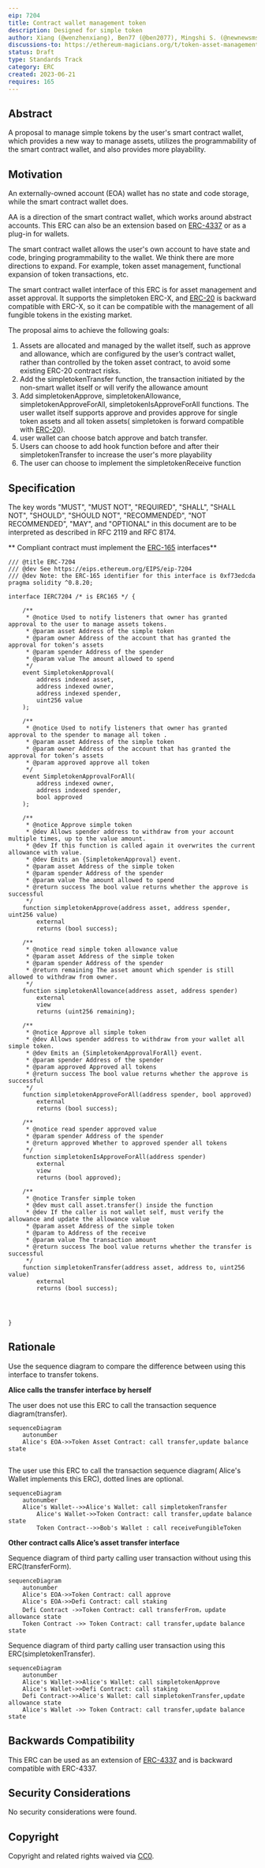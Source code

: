 ```yaml
---
eip: 7204
title: Contract wallet management token
description: Designed for simple token
author: Xiang (@wenzhenxiang), Ben77 (@ben2077), Mingshi S. (@newnewsms)
discussions-to: https://ethereum-magicians.org/t/token-asset-management-interface-with-smart-contract-wallet/14759
status: Draft
type: Standards Track
category: ERC
created: 2023-06-21
requires: 165
---
```


## Abstract

A proposal to manage simple tokens by the user's smart contract wallet, which provides a new way to manage assets, utilizes the programmability of the smart contract wallet, and also provides more playability.

## Motivation

An externally-owned account (EOA) wallet has no state and code storage, while the smart contract wallet does.

AA is a direction of the smart contract wallet, which works around abstract accounts. This ERC can also be an extension based on [ERC-4337](./eip-4337.md) or as a plug-in for wallets.

The smart contract wallet allows the user's own account to have state and code, bringing programmability to the wallet. We think there are more directions to expand. For example, token asset management, functional expansion of token transactions, etc.

The smart contract wallet interface of this ERC is for asset management and asset approval. It supports the simpletoken ERC-X, and [ERC-20](./eip-20.md) is backward compatible with ERC-X, so it can be compatible with the management of all fungible tokens in the existing market.

The proposal aims to achieve the following goals:

1. Assets are allocated and managed by the wallet itself, such as approve and allowance, which are configured by the user’s contract wallet, rather than controlled by the token asset contract, to avoid some existing ERC-20 contract risks.
2. Add the simpletokenTransfer function, the transaction initiated by the non-smart wallet itself or  will verify the allowance amount
3. Add simpletokenApprove, simpletokenAllowance, simpletokenApproveForAll, simpletokenIsApproveForAll functions. The user wallet itself supports approve and provides approve 
 for single token assets and all token assets( simpletoken is forward compatible with [ERC-20](./eip-20.md)).
4. user wallet can choose batch approve and batch transfer. 
5. Users can choose to add hook function before and after their simpletokenTransfer to increase the user's more playability
6. The user can choose to implement the simpletokenReceive function


## Specification

The key words "MUST", "MUST NOT", "REQUIRED", "SHALL", "SHALL NOT", "SHOULD", "SHOULD NOT", "RECOMMENDED", "NOT RECOMMENDED", "MAY", and "OPTIONAL" in this document are to be interpreted as described in RFC 2119 and RFC 8174.

** Compliant contract must implement the [ERC-165](./erc-165) interfaces**

```solidity
/// @title ERC-7204 
/// @dev See https://eips.ethereum.org/EIPS/eip-7204
/// @dev Note: the ERC-165 identifier for this interface is 0xf73edcda
pragma solidity ^0.8.20;

interface IERC7204 /* is ERC165 */ {

    /**
     * @notice Used to notify listeners that owner has granted approval to the user to manage assets tokens.
     * @param asset Address of the simple token
     * @param owner Address of the account that has granted the approval for token‘s assets
     * @param spender Address of the spender
     * @param value The amount allowed to spend
     */
    event SimpletokenApproval(
        address indexed asset,
        address indexed owner, 
        address indexed spender, 
        uint256 value
    );

    /**
     * @notice Used to notify listeners that owner has granted approval to the spender to manage all token .
     * @param asset Address of the simple token
     * @param owner Address of the account that has granted the approval for token‘s assets
     * @param approved approve all token
     */
    event SimpletokenApprovalForAll(
        address indexed owner, 
        address indexed spender,
        bool approved
    );

    /**
     * @notice Approve simple token
     * @dev Allows spender address to withdraw from your account multiple times, up to the value amount.
     * @dev If this function is called again it overwrites the current allowance with value.
     * @dev Emits an {SimpletokenApproval} event.
     * @param asset Address of the simple token
     * @param spender Address of the spender
     * @param value The amount allowed to spend
     * @return success The bool value returns whether the approve is successful
     */
    function simpletokenApprove(address asset, address spender, uint256 value) 
        external 
        returns (bool success);

    /**
     * @notice read simple token allowance value
     * @param asset Address of the simple token
     * @param spender Address of the spender
     * @return remaining The asset amount which spender is still allowed to withdraw from owner.
     */
    function simpletokenAllowance(address asset, address spender) 
        external
        view
        returns (uint256 remaining);

    /**
     * @notice Approve all simple token
     * @dev Allows spender address to withdraw from your wallet all simple token.
     * @dev Emits an {SimpletokenApprovalForAll} event.
     * @param spender Address of the spender
     * @param approved Approved all tokens
     * @return success The bool value returns whether the approve is successful
     */
    function simpletokenApproveForAll(address spender, bool approved) 
        external 
        returns (bool success);

    /**
     * @notice read spender approved value
     * @param spender Address of the spender
     * @return approved Whether to approved spender all tokens
     */
    function simpletokenIsApproveForAll(address spender) 
        external
        view
        returns (bool approved);

    /**
     * @notice Transfer simple token
     * @dev must call asset.transfer() inside the function
     * @dev If the caller is not wallet self, must verify the allowance and update the allowance value
     * @param asset Address of the simple token
     * @param to Address of the receive
     * @param value The transaction amount
     * @return success The bool value returns whether the transfer is successful
     */
    function simpletokenTransfer(address asset, address to, uint256 value) 
        external 
        returns (bool success); 

    


}
```


## Rationale

Use the sequence diagram to compare the difference between using this interface to transfer tokens.

**Alice calls the transfer interface by herself**

The user does not use this ERC to call the transaction sequence diagram(transfer).

```mermaid
sequenceDiagram
    autonumber
    Alice's EOA->>Token Asset Contract: call transfer,update balance state
 
```

The user use this ERC to call the transaction sequence diagram( Alice's Wallet implements this ERC), dotted lines are optional.

```mermaid
sequenceDiagram
    autonumber
    Alice's Wallet-->>Alice's Wallet: call simpletokenTransfer
		Alice's Wallet->>Token Contract: call transfer,update balance state
		Token Contract-->>Bob's Wallet : call receiveFungibleToken

```

**Other contract calls Alice’s asset transfer interface**

Sequence diagram of third party calling user transaction without using this ERC(transferForm).

```mermaid
sequenceDiagram
    autonumber
    Alice's EOA->>Token Contract: call approve
    Alice's EOA->>Defi Contract: call staking
    Defi Contract ->>Token Contract: call transferFrom，update allowance state
  	Token Contract ->> Token Contract: call transfer,update balance state
```

Sequence diagram of third party calling user transaction using this ERC(simpletokenTransfer).

```mermaid
sequenceDiagram
    autonumber
    Alice's Wallet->>Alice's Wallet: call simpletokenApprove
    Alice's Wallet->>Defi Contract: call staking
    Defi Contract->>Alice's Wallet: call simpletokenTransfer,update allowance state
  	Alice's Wallet ->> Token Contract: call transfer,update balance state
```



## Backwards Compatibility

This ERC can be used as an extension of [ERC-4337](./erc-4337.md) and is backward compatible with ERC-4337.



## Security Considerations

No security considerations were found.

## Copyright

Copyright and related rights waived via [CC0](../LICENSE.md).
